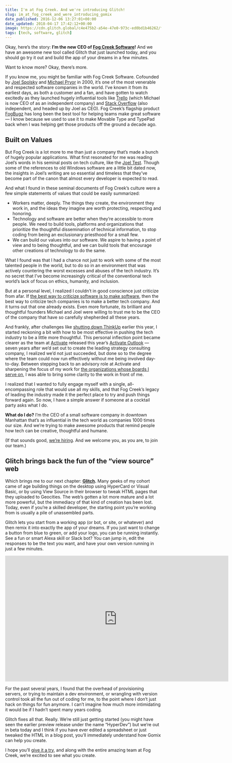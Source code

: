 ```yaml
---
title: I'm at Fog Creek. And we're introducing Glitch!
slug: im_at_fog_creek_and_were_introducing_gomix
date_published: 2016-12-06 13:27:01+00:00
date_updated: 2018-04-17 17:42:12+00:00
image: https://cdn.glitch.global/c4e475b2-a54e-47e0-973c-ed0bd1b46262/fog-creek-product-history.png?v=1669862394565
tags: [tech, software, glitch]
---
```

Okay, here’s the story: **I’m the new CEO of [Fog Creek Software](https://fogcreek.com/)!** And we have an awesome new tool called Glitch that just launched today, and you should go try it out and build the app of your dreams in a few minutes.

Want to know more? Okay, there’s more.

If you know me, you might be familiar with Fog Creek Software. Cofounded by [Joel Spolsky](https://www.joelonsoftware.com/) and [Michael Pryor](https://twitter.com/michaelpryor) in 2000, it’s one of the most venerable and respected software companies in the world. I’ve known it from its earliest days, as both a customer and a fan, and have gotten to watch excitedly as they launched hugely influential tools like [Trello](https://trello.com/) (which Michael is now CEO of as an independent company) and [Stack Overflow](https://stackoverflow.com/) (also independent, and headed up by Joel as CEO). Fog Creek’s flagship product [FogBugz](https://fogbugz.com/) has long been the best tool for helping teams make great software — I know because we used to use it to make Movable Type and TypePad back when I was helping get those products off the ground a decade ago.

## Built on Values

But Fog Creek is a lot more to me than just a company that’s made a bunch of hugely popular applications. What first resonated for me was reading Joel’s words in his seminal posts on tech culture, like the [Joel Test](https://www.joelonsoftware.com/2000/08/09/the-joel-test-12-steps-to-better-code/). Though some of the references to old Windows software are a little bit dated now, the insights in Joel’s writing are so essential and timeless that they’ve become part of the canon that almost every developer is expected to read.

And what I found in these seminal documents of Fog Creek’s culture were a few simple statements of values that could be easily summarized:

- Workers matter, deeply. The things they create, the environment they work in, and the ideas they imagine are worth protecting, respecting and honoring.
- Technology and software are better when they’re accessible to more people. We need to build tools, platforms and organizations that prioritize the thoughtful dissemination of technical information, to stop coding from being an exclusionary priesthood for a small few.
- We can build our values into our software. We aspire to having a point of view and to being thoughtful, and we can build tools that encourage other creations of technology to do the same.

What I found was that I had a chance not just to work with some of the most talented people in the world, but to do so in an environment that was actively countering the worst excesses and abuses of the tech industry. It’s no secret that I’ve become increasingly critical of the conventional tech world’s lack of focus on ethics, humanity, and inclusion.

But at a personal level, I realized I couldn’t in good conscience just criticize from afar. If [the best way to criticize software is to make software](http://notes.torrez.org/2011/04/an-empathetic-plan.html), then the best way to criticize tech companies is to make a better tech company. And it turns out that one already exists. Even more fortunate, its brilliant and thoughtful founders Michael and Joel were willing to trust me to be the CEO of the company that have so carefully shepherded all these years.

And frankly, after challenges like [shutting down ThinkUp](https://medium.com/@anildash/the-end-of-thinkup-e600bc46cc56) earlier this year, I started reckoning a bit with how to be most effective in pushing the tech industry to be a little more thoughtful. This personal inflection point became clearer as the team at [Activate](http://activate.com/) released this year’s [Activate Outlook](http://activate.com/#outlook) — seven years after we’d set out to create the leading strategy consulting company, I realized we’d not just succeeded, but done so to the degree where the team could now run effectively without me being involved day-to-day. Between stepping back to an advisory role at Activate and sharpening the focus of my work for [the organizations whose boards I serve on](/about.html), I was able to bring some clarity to the work in front of me.

I realized that I wanted to fully engage myself with a single, all-encompassing role that would use all my skills, and that Fog Creek’s legacy of leading the industry made it the perfect place to try and push things forward again. So now, I have a simple answer if someone at a cocktail party asks what I do.

**What do I do?** I’m the CEO of a small software company in downtown Manhattan that’s as influential in the tech world as companies 1000 times our size. And we’re trying to make awesome products that remind people how tech can be creative, thoughtful and humane.

(If that sounds good, [we’re hiring](http://www.fogcreek.com/careers). And we welcome you, as you are, to join our team.)

## Glitch brings back the fun of the “view source” web

Which brings me to our next chapter: **[Glitch](https://glitch.com/).** Many geeks of my cohort came of age building things on the desktop using HyperCard or Visual Basic, or by using View Source in their browser to tweak HTML pages that they uploaded to Geocities. The web’s gotten a lot more mature and a lot more powerful, but the immediacy of that kind of creation has been lost. Today, even if you’re a skilled developer, the starting point you’re working from is usually a pile of unassembled parts.

Glitch lets you start from a working app (or bot, or site, or whatever) and then remix it into exactly the app of your dreams. If you just want to change a button from blue to green, or add your logo, you can be running instantly. See a fun or smart Alexa skill or Slack bot? You can jump in, edit the responses to be the text you want, and have your own version running in just a few minutes.

<iframe width="720" height="405" src="https://www.youtube.com/embed/DVIG9QEv68Y" title="What is Glitch?" frameborder="0" allow="accelerometer; autoplay; clipboard-write; encrypted-media; gyroscope; picture-in-picture" allowfullscreen></iframe>

For the past several years, I found that the overhead of provisioning servers, or trying to maintain a dev environment, or wrangling with version control took all the fun out of coding for me, to the point where I don’t just hack on things for fun anymore. I can’t imagine how much more intimidating it would be if I hadn’t spent many years coding.

Glitch fixes all that. Really. We’re still just getting started (you might have seen the earlier preview release under the name “HyperDev”) but we’re out in beta today and I think if you have ever edited a spreadsheet or just tweaked the HTML in a blog post, you’ll immediately understand how Gomix can help you create.

I hope you’ll [give it a try](https://glitch.com/), and along with the entire amazing team at Fog Creek, we’re excited to see what you create.

